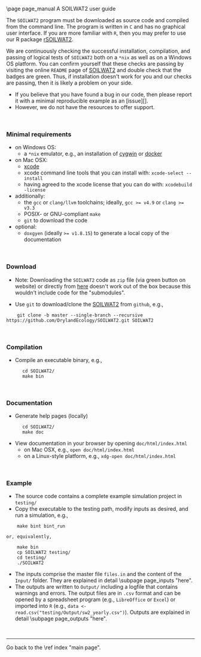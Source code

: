 \page page_manual A SOILWAT2 user guide


[SOILWAT2]: https://github.com/DrylandEcology/SOILWAT2
[issues]: https://github.com/DrylandEcology/SOILWAT2/issues
[rSOILWAT2]: https://github.com/DrylandEcology/rSOILWAT2
[cygwin]: https://www.cygwin.com
[docker]: https://www.docker.com
[xcode]: https://developer.apple.com/xcode
[doxygen]: https://github.com/doxygen/doxygen


The `SOILWAT2` program must be downloaded as source code and compiled from the
command line. The program is written in `C` and has no graphical user interface.
If you are more familiar with `R`, then you may prefer to use our R package
[rSOILWAT2][].

We are continuously checking the successful installation, compilation,
and passing of logical tests of `SOILWAT2` both on a `*nix` as well as on a
Windows OS platform. You can confirm yourself that these checks are passing
by visiting the online `README` page of [SOILWAT2][] and double check that the
badges are green. Thus, if installation
doesn't work for you and our checks are passing, then it is likely a problem
on your side.
  * If you believe that you have found a bug in our code, then please report
    it with a minimal reproducible example as an [issue][].
  * However, we do not have the resources to offer support.

<br>

### Minimal requirements
  - on Windows OS:
    - a `*nix` emulator, e.g., an installation of [cygwin][] or [docker][]
  - on Mac OSX:
    - [xcode][]
    - xcode command line tools that you can install with:
      `xcode-select --install`
    - having agreed to the xcode license that you can do with:
      `xcodebuild -license`
  - additionally:
    - the `gcc` or `clang/llvm` toolchains;
      ideally, `gcc >= v4.9` or `clang >= v3.3`
    - POSIX- or GNU-compliant `make`
    - `git` to download the code
  - optional:
    - `doxgyen` (ideally `>= v1.8.15`) to generate a local copy of the
      documentation

<br>




### Download
  * Note: Downloading the `SOILWAT2` code as `zip` file (via green button
    on website) or directly from
    [here](https://github.com/DrylandEcology/SOILWAT2/archive/master.zip)
    doesn't work out of the box because this wouldn't include code for the
    "submodules".

  * Use `git` to download/clone the [SOILWAT2][] from `github`, e.g.,
```{.sh}
    git clone -b master --single-branch --recursive https://github.com/DrylandEcology/SOILWAT2.git SOILWAT2
```

<br>


### Compilation
  * Compile an executable binary, e.g.,
```{.sh}
      cd SOILWAT2/
      make bin
```

<br>


### Documentation
  * Generate help pages (locally)
```{.sh}
      cd SOILWAT2/
      make doc
```

  * View documentation in your browser by opening `doc/html/index.html`
    - on Mac OSX, e.g., `open doc/html/index.html`
    - on a Linux-style platform, e.g., `xdg-open doc/html/index.html`

<br>



### Example
  * The source code contains a complete example simulation project in `testing/`
  * Copy the executable to the testing path, modify inputs as desired,
    and run a simulation, e.g.,
```{.sh}
    make bint bint_run
```
    or, equivalently,
```{.sh}
    make bin
    cp SOILWAT2 testing/
    cd testing/
    ./SOILWAT2
```

  * The inputs comprise the master file `files.in` and the content of the
    `Input/` folder. They are explained in detail \subpage page_inputs "here".
  * The outputs are written to `Output/` including a logfile that contains
    warnings and errors. The output files are in `.csv` format and can be
    opened by a spreadsheet program (e.g., `LibreOffice` or `Excel`) or
    imported into `R`
    (e.g., `data <- read.csv("testing/Output/sw2_yearly.csv")`).
    Outputs are explained in detail \subpage page_outputs "here".

<br>

<hr>
Go back to the \ref index "main page".


